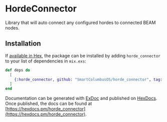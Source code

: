 # HordeConnector

Library that will auto connect any configured hordes to connected BEAM nodes.

## Installation

If [available in Hex](https://hex.pm/docs/publish), the package can be installed
by adding `horde_connector` to your list of dependencies in `mix.exs`:

```elixir
def deps do
  [
    {:horde_connector, github: "SmartColumbusOS/horde_connector", tag: "1.0.0"}
  ]
end
```

Documentation can be generated with [ExDoc](https://github.com/elixir-lang/ex_doc)
and published on [HexDocs](https://hexdocs.pm). Once published, the docs can
be found at [https://hexdocs.pm/horde_connector](https://hexdocs.pm/horde_connector).
